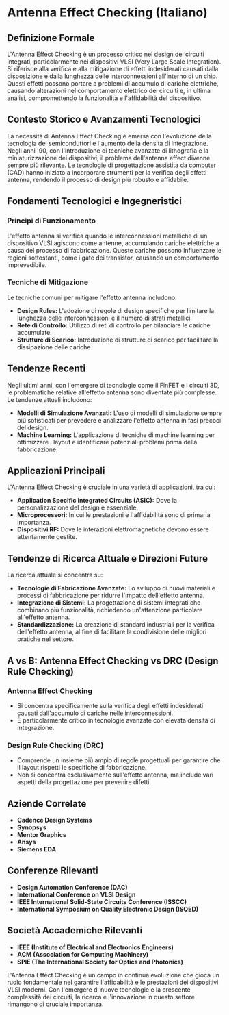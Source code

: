 # Antenna Effect Checking (Italiano)

## Definizione Formale

L'Antenna Effect Checking è un processo critico nel design dei circuiti integrati, particolarmente nei dispositivi VLSI (Very Large Scale Integration). Si riferisce alla verifica e alla mitigazione di effetti indesiderati causati dalla disposizione e dalla lunghezza delle interconnessioni all'interno di un chip. Questi effetti possono portare a problemi di accumulo di cariche elettriche, causando alterazioni nel comportamento elettrico dei circuiti e, in ultima analisi, compromettendo la funzionalità e l'affidabilità del dispositivo.

## Contesto Storico e Avanzamenti Tecnologici

La necessità di Antenna Effect Checking è emersa con l'evoluzione della tecnologia dei semiconduttori e l'aumento della densità di integrazione. Negli anni '90, con l'introduzione di tecniche avanzate di lithografia e la miniaturizzazione dei dispositivi, il problema dell'antenna effect divenne sempre più rilevante. Le tecnologie di progettazione assistita da computer (CAD) hanno iniziato a incorporare strumenti per la verifica degli effetti antenna, rendendo il processo di design più robusto e affidabile.

## Fondamenti Tecnologici e Ingegneristici

### Principi di Funzionamento

L'effetto antenna si verifica quando le interconnessioni metalliche di un dispositivo VLSI agiscono come antenne, accumulando cariche elettriche a causa del processo di fabbricazione. Queste cariche possono influenzare le regioni sottostanti, come i gate dei transistor, causando un comportamento imprevedibile. 

### Tecniche di Mitigazione

Le tecniche comuni per mitigare l'effetto antenna includono:

- **Design Rules:** L'adozione di regole di design specifiche per limitare la lunghezza delle interconnessioni e il numero di strati metallici.
- **Rete di Controllo:** Utilizzo di reti di controllo per bilanciare le cariche accumulate.
- **Strutture di Scarico:** Introduzione di strutture di scarico per facilitare la dissipazione delle cariche.

## Tendenze Recenti

Negli ultimi anni, con l'emergere di tecnologie come il FinFET e i circuiti 3D, le problematiche relative all'effetto antenna sono diventate più complesse. Le tendenze attuali includono:

- **Modelli di Simulazione Avanzati:** L'uso di modelli di simulazione sempre più sofisticati per prevedere e analizzare l'effetto antenna in fasi precoci del design.
- **Machine Learning:** L'applicazione di tecniche di machine learning per ottimizzare i layout e identificare potenziali problemi prima della fabbricazione.

## Applicazioni Principali

L'Antenna Effect Checking è cruciale in una varietà di applicazioni, tra cui:

- **Application Specific Integrated Circuits (ASIC):** Dove la personalizzazione del design è essenziale.
- **Microprocessori:** In cui le prestazioni e l'affidabilità sono di primaria importanza.
- **Dispositivi RF:** Dove le interazioni elettromagnetiche devono essere attentamente gestite.

## Tendenze di Ricerca Attuale e Direzioni Future

La ricerca attuale si concentra su:

- **Tecnologie di Fabricazione Avanzate:** Lo sviluppo di nuovi materiali e processi di fabbricazione per ridurre l'impatto dell'effetto antenna.
- **Integrazione di Sistemi:** La progettazione di sistemi integrati che combinano più funzionalità, richiedendo un'attenzione particolare all'effetto antenna.
- **Standardizzazione:** La creazione di standard industriali per la verifica dell'effetto antenna, al fine di facilitare la condivisione delle migliori pratiche nel settore.

## A vs B: Antenna Effect Checking vs DRC (Design Rule Checking)

### Antenna Effect Checking

- Si concentra specificamente sulla verifica degli effetti indesiderati causati dall'accumulo di cariche nelle interconnessioni.
- È particolarmente critico in tecnologie avanzate con elevata densità di integrazione.

### Design Rule Checking (DRC)

- Comprende un insieme più ampio di regole progettuali per garantire che il layout rispetti le specifiche di fabbricazione.
- Non si concentra esclusivamente sull'effetto antenna, ma include vari aspetti della progettazione per prevenire difetti.

## Aziende Correlate

- **Cadence Design Systems**
- **Synopsys**
- **Mentor Graphics**
- **Ansys**
- **Siemens EDA**

## Conferenze Rilevanti

- **Design Automation Conference (DAC)**
- **International Conference on VLSI Design**
- **IEEE International Solid-State Circuits Conference (ISSCC)**
- **International Symposium on Quality Electronic Design (ISQED)**

## Società Accademiche Rilevanti

- **IEEE (Institute of Electrical and Electronics Engineers)**
- **ACM (Association for Computing Machinery)**
- **SPIE (The International Society for Optics and Photonics)**

L'Antenna Effect Checking è un campo in continua evoluzione che gioca un ruolo fondamentale nel garantire l'affidabilità e le prestazioni dei dispositivi VLSI moderni. Con l'emergere di nuove tecnologie e la crescente complessità dei circuiti, la ricerca e l'innovazione in questo settore rimangono di cruciale importanza.